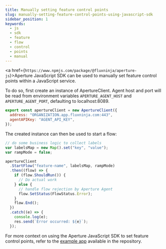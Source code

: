 ```yaml
---
title: Manually setting feature control points
slug: manually-setting-feature-control-points-using-javascript-sdk
sidebar_position: 1
keywords:
  - js
  - sdk
  - feature
  - flow
  - control
  - points
  - manual
---
```


<a href={`https://www.npmjs.com/package/@fluxninja/aperture-js`}>Aperture
JavaScript SDK</a> can be used to manually set feature control points within a
JavaScript service.

To do so, first create an instance of ApertureClient. Agent host and port will
be read from environment variables `APERTURE_AGENT_HOST` and
`APERTURE_AGENT_PORT`, defaulting to localhost:8089.

```javascript
export const apertureClient = new ApertureClient({
  address: "ORGANIZATION.app.fluxninja.com:443",
  agentAPIKey: "AGENT_API_KEY",
});
```

The created instance can then be used to start a flow:

```javascript
// do some business logic to collect labels
var labelsMap = new Map().set("key", "value");
var rampMode = false;

apertureClient
  .StartFlow("feature-name", labelsMap, rampMode)
  .then((flow) => {
    if (flow.ShouldRun()) {
      // Do actual work
    } else {
      // handle flow rejection by Aperture Agent
      flow.SetStatus(FlowStatus.Error);
    }
    flow.End();
  })
  .catch((e) => {
    console.log(e);
    res.send(`Error occurred: ${e}`);
  });
```

For more context on using the Aperture JavaScript SDK to set feature control
points, refer to the [example app][example] available in the repository.

[example]: https://github.com/fluxninja/aperture-js/tree/main/example
